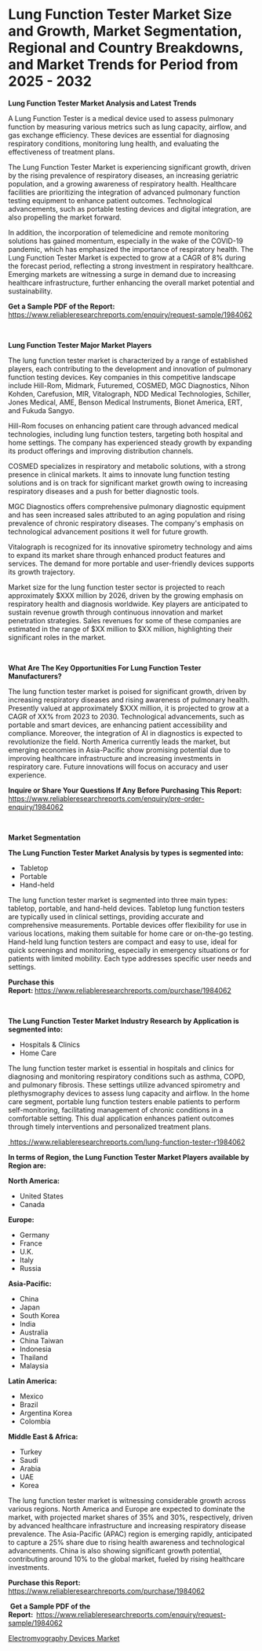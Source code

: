 <p><h1>Lung Function Tester Market Size and Growth, Market Segmentation, Regional and Country Breakdowns, and Market Trends for Period from 2025 -  2032</h1></p><p><strong>Lung Function Tester Market Analysis and Latest Trends</strong></p>
<p><p>A Lung Function Tester is a medical device used to assess pulmonary function by measuring various metrics such as lung capacity, airflow, and gas exchange efficiency. These devices are essential for diagnosing respiratory conditions, monitoring lung health, and evaluating the effectiveness of treatment plans. </p><p>The Lung Function Tester Market is experiencing significant growth, driven by the rising prevalence of respiratory diseases, an increasing geriatric population, and a growing awareness of respiratory health. Healthcare facilities are prioritizing the integration of advanced pulmonary function testing equipment to enhance patient outcomes. Technological advancements, such as portable testing devices and digital integration, are also propelling the market forward. </p><p>In addition, the incorporation of telemedicine and remote monitoring solutions has gained momentum, especially in the wake of the COVID-19 pandemic, which has emphasized the importance of respiratory health. The Lung Function Tester Market is expected to grow at a CAGR of 8% during the forecast period, reflecting a strong investment in respiratory healthcare. Emerging markets are witnessing a surge in demand due to increasing healthcare infrastructure, further enhancing the overall market potential and sustainability.</p></p>
<p><strong>Get a Sample PDF of the Report:&nbsp;</strong> <a href="https://www.reliableresearchreports.com/enquiry/request-sample/1984062?utm_campaign=2267&utm_medium=2&utm_source=Github&utm_content=ia&utm_term=03032025&utm_id=lung-function-tester">https://www.reliableresearchreports.com/enquiry/request-sample/1984062</a></p>
<p>&nbsp;</p>
<p><strong>Lung Function Tester Major Market Players</strong></p>
<p><p>The lung function tester market is characterized by a range of established players, each contributing to the development and innovation of pulmonary function testing devices. Key companies in this competitive landscape include Hill-Rom, Midmark, Futuremed, COSMED, MGC Diagnostics, Nihon Kohden, Carefusion, MIR, Vitalograph, NDD Medical Technologies, Schiller, Jones Medical, AME, Benson Medical Instruments, Bionet America, ERT, and Fukuda Sangyo.</p><p>Hill-Rom focuses on enhancing patient care through advanced medical technologies, including lung function testers, targeting both hospital and home settings. The company has experienced steady growth by expanding its product offerings and improving distribution channels. </p><p>COSMED specializes in respiratory and metabolic solutions, with a strong presence in clinical markets. It aims to innovate lung function testing solutions and is on track for significant market growth owing to increasing respiratory diseases and a push for better diagnostic tools.</p><p>MGC Diagnostics offers comprehensive pulmonary diagnostic equipment and has seen increased sales attributed to an aging population and rising prevalence of chronic respiratory diseases. The company's emphasis on technological advancement positions it well for future growth.</p><p>Vitalograph is recognized for its innovative spirometry technology and aims to expand its market share through enhanced product features and services. The demand for more portable and user-friendly devices supports its growth trajectory.</p><p>Market size for the lung function tester sector is projected to reach approximately $XXX million by 2026, driven by the growing emphasis on respiratory health and diagnosis worldwide. Key players are anticipated to sustain revenue growth through continuous innovation and market penetration strategies. Sales revenues for some of these companies are estimated in the range of $XX million to $XX million, highlighting their significant roles in the market.</p></p>
<p>&nbsp;</p>
<p><strong>What Are The Key Opportunities For Lung Function Tester Manufacturers?</strong></p>
<p><p>The lung function tester market is poised for significant growth, driven by increasing respiratory diseases and rising awareness of pulmonary health. Presently valued at approximately $XXX million, it is projected to grow at a CAGR of XX% from 2023 to 2030. Technological advancements, such as portable and smart devices, are enhancing patient accessibility and compliance. Moreover, the integration of AI in diagnostics is expected to revolutionize the field. North America currently leads the market, but emerging economies in Asia-Pacific show promising potential due to improving healthcare infrastructure and increasing investments in respiratory care. Future innovations will focus on accuracy and user experience.</p></p>
<p><strong>Inquire or Share Your Questions If Any Before Purchasing This Report:</strong> <a href="https://www.reliableresearchreports.com/enquiry/pre-order-enquiry/1984062?utm_campaign=2267&utm_medium=2&utm_source=Github&utm_content=ia&utm_term=03032025&utm_id=lung-function-tester">https://www.reliableresearchreports.com/enquiry/pre-order-enquiry/1984062</a></p>
<p>&nbsp;</p>
<p><strong>Market Segmentation</strong></p>
<p><strong>The Lung Function Tester Market Analysis by types is segmented into:</strong></p>
<p><ul><li>Tabletop</li><li>Portable</li><li>Hand-held</li></ul></p>
<p><p>The lung function tester market is segmented into three main types: tabletop, portable, and hand-held devices. Tabletop lung function testers are typically used in clinical settings, providing accurate and comprehensive measurements. Portable devices offer flexibility for use in various locations, making them suitable for home care or on-the-go testing. Hand-held lung function testers are compact and easy to use, ideal for quick screenings and monitoring, especially in emergency situations or for patients with limited mobility. Each type addresses specific user needs and settings.</p></p>
<p><strong>Purchase this Report:&nbsp;</strong><a href="https://www.reliableresearchreports.com/purchase/1984062?utm_campaign=2267&utm_medium=2&utm_source=Github&utm_content=ia&utm_term=03032025&utm_id=lung-function-tester">https://www.reliableresearchreports.com/purchase/1984062</a></p>
<p>&nbsp;</p>
<p><strong>The Lung Function Tester Market Industry Research by Application is segmented into:</strong></p>
<p><ul><li>Hospitals & Clinics</li><li>Home Care</li></ul></p>
<p><p>The lung function tester market is essential in hospitals and clinics for diagnosing and monitoring respiratory conditions such as asthma, COPD, and pulmonary fibrosis. These settings utilize advanced spirometry and plethysmography devices to assess lung capacity and airflow. In the home care segment, portable lung function testers enable patients to perform self-monitoring, facilitating management of chronic conditions in a comfortable setting. This dual application enhances patient outcomes through timely interventions and personalized treatment plans.</p></p>
<p><a href="https://www.reliableresearchreports.com/lung-function-tester-r1984062?utm_campaign=2267&utm_medium=2&utm_source=Github&utm_content=ia&utm_term=03032025&utm_id=lung-function-tester">&nbsp;https://www.reliableresearchreports.com/lung-function-tester-r1984062</a></p>
<p><strong>In terms of Region, the Lung Function Tester Market Players available by Region are:</strong></p>
<p>
    <p> <strong> North America: </strong>
        <ul>
            <li>United States</li>
            <li>Canada</li>
        </ul>
        </p> 
    <p> <strong> Europe: </strong>
        <ul>
            <li>Germany</li>
            <li>France</li>
            <li>U.K.</li>
            <li>Italy</li>
            <li>Russia</li>
        </ul>
        </p> 
    <p> <strong> Asia-Pacific: </strong>
        <ul>
            <li>China</li>
            <li>Japan</li>
            <li>South Korea</li>
            <li>India</li>
            <li>Australia</li>
            <li>China Taiwan</li>
            <li>Indonesia</li>
            <li>Thailand</li>
            <li>Malaysia</li>
        </ul>
        </p> 
    <p> <strong> Latin America: </strong>
        <ul>
            <li>Mexico</li>
            <li>Brazil</li>
            <li>Argentina Korea</li>
            <li>Colombia</li>
        </ul>
        </p> 
    <p> <strong> Middle East & Africa: </strong>
        <ul>
            <li>Turkey</li>
            <li>Saudi</li>
            <li>Arabia</li>
            <li>UAE</li>
            <li>Korea</li>
        </ul>
    </p>
    </p>
<p><p>The lung function tester market is witnessing considerable growth across various regions. North America and Europe are expected to dominate the market, with projected market shares of 35% and 30%, respectively, driven by advanced healthcare infrastructure and increasing respiratory disease prevalence. The Asia-Pacific (APAC) region is emerging rapidly, anticipated to capture a 25% share due to rising health awareness and technological advancements. China is also showing significant growth potential, contributing around 10% to the global market, fueled by rising healthcare investments.</p></p>
<p><strong>Purchase this Report: </strong><a href="https://www.reliableresearchreports.com/purchase/1984062?utm_campaign=2267&utm_medium=2&utm_source=Github&utm_content=ia&utm_term=03032025&utm_id=lung-function-tester">https://www.reliableresearchreports.com/purchase/1984062</a></p>
<p>&nbsp;<strong>Get a Sample PDF of the Report:&nbsp;&nbsp;</strong><a href="https://www.reliableresearchreports.com/enquiry/request-sample/1984062?utm_campaign=2267&utm_medium=2&utm_source=Github&utm_content=ia&utm_term=03032025&utm_id=lung-function-tester">https://www.reliableresearchreports.com/enquiry/request-sample/1984062</a></p>
<p><strong></strong></p>
<p><p><a href="https://github.com/pichuaadh0/Market-Research-Report-List-1/blob/main/electromyography-devices-market.md?utm_campaign=2267&utm_medium=2&utm_source=Github&utm_content=ia&utm_term=03032025&utm_id=lung-function-tester">Electromyography Devices Market</a></p></p>